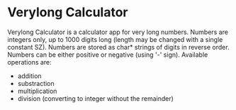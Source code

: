# Verylong Calculator
Verylong Calculator is a calculator app for very long numbers.
Numbers are integers only, up to 1000 digits long (length may be changed with a single constant SZ).
Numbers are stored as char* strings of digits in reverse order.
Numbers can be either positive or negative (using '-' sign).
Available operations are:
  - addition
  - substraction
  - multiplication
  - division (converting to integer without the remainder)
